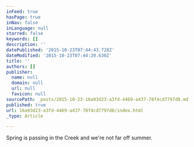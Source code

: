 ```yaml
---
inFeed: true
hasPage: true
inNav: false
inLanguage: null
starred: false
keywords: []
description: ''
datePublished: '2015-10-23T07:44:43.728Z'
dateModified: '2015-10-23T07:44:20.630Z'
title: ''
authors: []
publisher:
  name: null
  domain: null
  url: null
  favicon: null
sourcePath: _posts/2015-10-23-16a93d23-a3fd-4469-a437-78f4cd7797d8.md
published: true
url: 16a93d23-a3fd-4469-a437-78f4cd7797d8/index.html
_type: Article

---
```

Spring is passing in the Creek and we're not far off summer.
